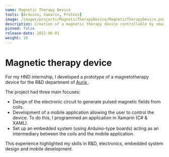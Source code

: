 ```yaml
---
name: Magnetic Therapy Device
tools: [Arduino, Xamarin, Proteus]
image: /images/projects/MagneticTherapyDevice/MagneticTherapyDevice.png
description: Creation of a magnetic therapy device controllable by smartphone
pinned: false
release-date: 2021-06-01
weight: 10
---
```


# Magnetic therapy device

For my HND internship, I developed a prototype of a magnetotherapy device for the R&D department of <a href="https://www.aurismagnetic.com/fr/" target="_blank"> Auris </a>.

The project had three main focuses:

- Design of the electronic circuit to generate pulsed magnetic fields from coils.
- Development of a mobile application allowing the user to control the device. To do this, I programmed an application in Xamarin (C# & XAML).
- Set up an embedded system (using Arduino-type boards) acting as an intermediary between the coils and the mobile application.

This experience highlighted my skills in R&D, electronics, embedded system design and mobile development.
